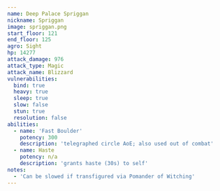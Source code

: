 ```yaml
---
name: Deep Palace Spriggan
nickname: Spriggan
image: spriggan.png
start_floor: 121
end_floor: 125
agro: Sight
hp: 14277
attack_damage: 976
attack_type: Magic
attack_name: Blizzard
vulnerabilities:
  bind: true
  heavy: true
  sleep: true
  slow: false
  stun: true
  resolution: false
abilities:
  - name: 'Fast Boulder'
    potency: 300
    description: 'telegraphed circle AoE; also used out of combat'
  - name: Haste
    potency: n/a
    description: 'grants haste (30s) to self'
notes:
  - 'Can be slowed if transfigured via Pomander of Witching'
---
```


